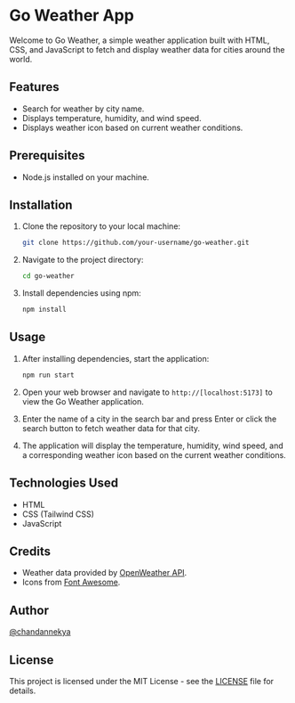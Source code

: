 # Go Weather App

Welcome to Go Weather, a simple weather application built with HTML, CSS, and JavaScript to fetch and display weather data for cities around the world.

## Features

- Search for weather by city name.
- Displays temperature, humidity, and wind speed.
- Displays weather icon based on current weather conditions.

## Prerequisites

- Node.js installed on your machine.

## Installation

1. Clone the repository to your local machine:

    ```bash
    git clone https://github.com/your-username/go-weather.git
    ```

2. Navigate to the project directory:

    ```bash
    cd go-weather
    ```

3. Install dependencies using npm:

    ```bash
    npm install
    ```

## Usage

1. After installing dependencies, start the application:

    ```bash
    npm run start
    ```

2. Open your web browser and navigate to `http://[localhost:5173]` to view the Go Weather application.

3. Enter the name of a city in the search bar and press Enter or click the search button to fetch weather data for that city.

4. The application will display the temperature, humidity, wind speed, and a corresponding weather icon based on the current weather conditions.

## Technologies Used

- HTML
- CSS (Tailwind CSS)
- JavaScript

## Credits

- Weather data provided by [OpenWeather API](https://openweathermap.org/api).
- Icons from [Font Awesome](https://fontawesome.com/).

## Author

[@chandannekya](https://github.com/chandannekya)

## License

This project is licensed under the MIT License - see the [LICENSE](LICENSE) file for details.
